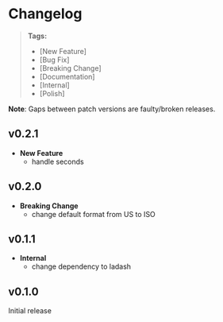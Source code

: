 # Changelog

> **Tags:**
> - [New Feature]
> - [Bug Fix]
> - [Breaking Change]
> - [Documentation]
> - [Internal]
> - [Polish]

**Note**: Gaps between patch versions are faulty/broken releases.

## v0.2.1

- **New Feature**
  - handle seconds

## v0.2.0

- **Breaking Change**
  - change default format from US to ISO

## v0.1.1

- **Internal**
  - change dependency to ladash

## v0.1.0

Initial release
